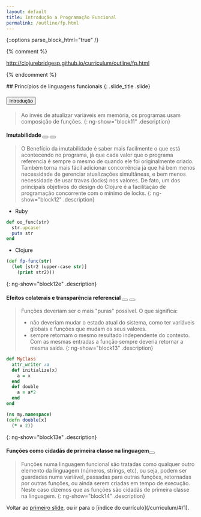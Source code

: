```yaml
---
layout: default
title: Introdução a Programação Funcional
permalink: /outline/fp.html
---
```


{::options parse_block_html="true" /}

{% comment %}

http://clojurebridgesp.github.io/curriculum/outline/fp.html

{% endcomment %}

<section ng-controller="NarrativeController">
## Princípios de linguagens funcionais
{: .slide_title .slide}


#### <button class="link" ng-model="block11" ng-click="block11=!block11">Introdução</button>

>Ao invés de atualizar variáveis em memória, os programas usam composição de funções.
{: ng-show="block11" .description}

#### Imutabilidade <button class="link" ng-bind-html="details" ng-model="block12" ng-click="block12=!block12"></button> <button class="link" ng-bind-html="details2" ng-model="block12e" ng-click="block12e=!block12e"></button>

>O Benefício da imutabilidade é saber mais facilmente o que está acontecendo no programa, já que cada valor que o programa referencia é sempre o mesmo de quando ele foi originalmente criado. Também torna mais fácil adicionar concorrência já que há bem menos necessidade de gerenciar atualizações simultâneas, e bem menos necessidade de usar travas (locks) nos valores. De fato, um dos principais objetivos do design do Clojure é a facilitação de programação concorrente com o mínimo de locks.
{: ng-show="block12" .description}

>
- Ruby
```ruby
def oo_func(str)
  str.upcase!
  puts str
end
```
- Clojure
```clojure
(def fp-func(str)
  (let [str2 (upper-case str)]
    (print str2)))
```
{: ng-show="block12e" .description}

#### Efeitos colaterais e transparência referencial <button class="link" ng-bind-html="details" ng-model="block13" ng-click="block13=!block13"></button> <button class="link" ng-bind-html="details2" ng-model="block13e" ng-click="block13e=!block13e"></button>

> Funções deveriam ser o mais "puras" possível. O que significa:
>- não deveriam mudar o estado atual do sistema, como ter variáveis globais e funções que mudam os seus valores.
>- sempre retornam o mesmo resultado independente do contexto. Com as mesmas entradas a função sempre deveria retornar a mesma saída.
{: ng-show="block13" .description}

>
```ruby
def MyClass
  attr_writer :a
  def initialize(x)
    a = x
  end
  def double
    a = a*2
  end
end
```
```clojure
(ns my.namespace)
(defn double[x]
  (* x 2))
```
{: ng-show="block13e" .description}

#### Funções como cidadãs de primeira classe na linguagem<button class="link" ng-bind-html="details" ng-model="block14" ng-click="block14=!block14"></button>

> Funções numa linguagem funcional são tratadas como qualquer outro elemento da linguagem (números, strings, etc), ou seja, podem ser guardadas numa variável, passadas para outras funções, retornadas por outras funções, ou ainda serem criadas em tempo de execução. Neste caso dizemos que as funções são cidadãs de primeira classe na linguagem.
{: ng-show="block14" .description}

</section>
<section>
Voltar ao <a href="javascript:;" onClick="Reveal.slide(1);">primeiro slide</a>,
ou ir para o [índice do currículo](/curriculum/#/1).
</section>
